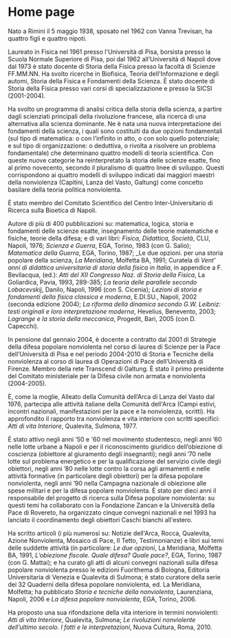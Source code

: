 # Home page

Nato a Rimini il 5 maggio 1938, sposato nel 1962 con Vanna Trevisan, ha quattro figli e quattro nipoti.

Laureato in Fisica nel 1961 presso l'Università di Pisa, borsista presso la Scuola Normale Superiore di Pisa,
poi dal 1962 all’Università di Napoli dove dal 1973 è stato docente di Storia della Fisica presso
la facoltà di Scienze FF.MM.NN. Ha svolto ricerche in Biofisica, Teoria dell'Informazione e degli automi,
Storia della Fisica e Fondamenti della Scienza. È stato docente di Storia della Fisica presso vari corsi
di specializzazione e presso la SICSI (2001-2004).

Ha svolto un programma di analisi critica della storia della scienza, a partire dagli scienziati principali
della rivoluzione francese, alla ricerca di una alternativa alla scienza dominante.
Ne è nata una nuova interpretazione dei fondamenti della scienza, i quali sono costituiti da due opzioni
fondamentali (sul tipo di matematica: o con l’infinito in atto, o con solo quello potenziale;
e sul tipo di organizzazione: o deduttiva, o rivolta a risolvere un problema fondamentale)
che determinano quattro modelli di teoria scientifica. Con queste nuove categorie ha reinterpretato
la storia delle scienze esatte, fino al primo novecento, secondo il pluralismo di quattro linee di sviluppo.
Questi corrispondono ai quattro modelli di sviluppo indicati dai maggiori maestri della
nonviolenza (Capitini, Lanza del Vasto, Galtung) come concetto basilare della teoria politica nonviolenta.

È stato membro del Comitato Scientifico del Centro Inter-Universitario di Ricerca sulla Bioetica di Napoli.

Autore di più di 400 pubblicazioni su: matematica, logica, storia e fondamenti delle scienze esatte,
insegnamento delle teorie matematiche e fisiche, teorie della difesa;
e di vari libri: _Fisica, Didattica, Società_, CLU, Napoli, 1976;
_Scienza e Guerra_, EGA, Torino, 1983 (con G. Salio); _Matematica della Guerra_, EGA, Torino, 1987;
_Le due opzioni. per una storia popolare della scienza, _La Meridiana_, Molfetta BA, 1991;
Curatela di _Vent' anni di didattica universitaria di storia della fisica in Italia_, in appendice a
F. Bevilacqua, (ed.): _Atti del XII Congresso Naz. di Storia della Fisica_, La Goliardica, Pavia, 1993, 289-385;
_La teoria delle parallele secondo Lobacevskij_, Danilo, Napoli, 1996 (con S. Cicenia);
_Lezioni di storia e fondamenti della fisica classica e moderna_, E.DI.SU., Napoli, 2002 (seconda edizione 2004);
_La riforma della dinamica secondo G.W. Leibniz: testi originali e  loro interpretazione moderna_, Hevelius, Benevento, 2003;
_Lagrange e la storia della meccanica_, Progedit, Bari, 2005 (con D. Capecchi).

In pensione dal gennaio 2004, è docente a contratto dal 2001 di Strategie della difesa popolare nonviolenta
nel corso di laurea di Scienze per la Pace dell’Università di Pisa e nel periodo 2004-2010 di
Storia e Tecniche della nonviolenza al corso di laurea di Operazioni di Pace dell’Università di Firenze.
Membro della rete Transcend di Galtung. È stato il primo presidente del Comitato ministeriale per
la Difesa civile non armata e nonviolenta (2004-2005).

È, come la moglie, Alleato della Comunità dell’Arca di Lanza del Vasto dal 1976, partecipa alle attività
italiane della Comunità dell'Arca (Campi estivi, incontri nazionali, manifestazioni per la pace
e la nonviolenza, scritti). Ha approfondito il rapporto tra nonviolenza e vita interiore con scritti specifici:
_Atti di vita Interiore_, Qualevita, Sulmona, 1977.

È stato attivo negli anni ’50 e '60 nel movimento studentesco, negli anni ’60 nelle lotte urbane a Napoli
e per il riconoscimento giuridico dell’obiezione di coscienza (obiettore al giuramento degli insegnanti);
negli anni ’70 nelle lotte sul problema energetico e per la qualificazione del servizio civile degli obiettori,
negli anni ’80 nelle lotte contro la corsa agli armamenti e nelle attività formative (in particolare
degli obiettori) per la difesa popolare nonviolenta, negli anni ’90 nella Campagna nazionale di obiezione
alle spese militari e per la difesa popolare nonviolenta. È stato per dieci anni il responsabile del progetto
di ricerca sulla Difesa popolare nonviolenta: su questi temi ha collaborato con la Fondazione Zancan
e la Università della Pace di Rovereto, ha organizzato cinque convegni nazionali e nel 1993 ha lanciato
il coordinamento degli obiettori Caschi bianchi all'estero.

Ha scritto articoli (i più numerosi su: Notizie dell'Arca, Rocca, Qualevita, Azione Nonviolenta,
Mosaico di Pace, Il Tetto, Testimonianze) e libri sui temi delle suddette attività (in particolare:
_Le due opzioni_, La Meridiana, Molfetta BA, 1991, _L’obiezione fiscale. Quale difesa? Quale pace?_,
EGA, Torino, 1987 (con G. Mattai); e ha curato gli atti di alcuni convegni nazionali sulla difesa popolare
nonviolenta presso le edizioni Fuorithema di Bologna, Editoria Universitaria di Venezia e Qualevita di Sulmona;
è stato curatore della serie dei 32 Quaderni della difesa popolare nonviolenta, ed. La Meridiana, Molfetta;
ha pubblicato _Storia e tecniche della nonviolenta_, Laurenziana, Napoli, 2006 e
_La difesa popolare nonviolenta_, EGA, Torino, 2006.

Ha proposto una sua rifondazione della vita interiore in termini nonviolenti: _Atti di vita Interiore_, Qualevita, Sulmona;
_Le rivoluzioni nonviolente dell’ultimo secolo. I fatti e le interpretazioni_, Nuova Cultura, Roma, 2010.
